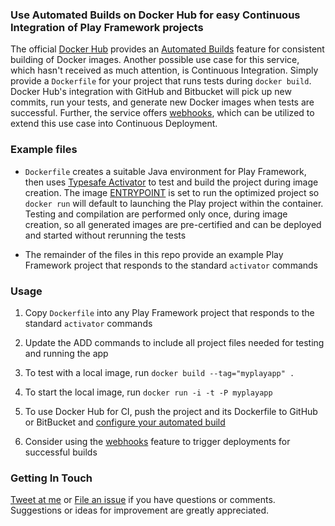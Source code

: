### Use Automated Builds on Docker Hub for easy Continuous Integration of Play Framework projects

The official [Docker Hub](https://hub.docker.com/) provides an [Automated Builds](http://docs.docker.com/docker-hub/builds/) feature for consistent building of Docker images. Another possible use case for this service, which hasn't received as much attention, is Continuous Integration. Simply provide a `Dockerfile` for your project that runs tests during `docker build`. Docker Hub's integration with GitHub and Bitbucket will pick up new commits, run your tests, and generate new Docker images when tests are successful. Further, the service offers [webhooks](http://docs.docker.com/docker-hub/builds/#webhooks), which can be utilized to extend this use case into Continuous Deployment.

### Example files

* `Dockerfile` creates a suitable Java environment for Play Framework, then uses [Typesafe Activator](https://typesafe.com/activator) to test and build the project during image creation.  The image [ENTRYPOINT](http://docs.docker.com/reference/builder/#entrypoint) is set to run the optimized project so `docker run` will default to launching the Play project within the container.  Testing and compilation are performed only once, during image creation, so all generated images are pre-certified and can be deployed and started without rerunning the tests

* The remainder of the files in this repo provide an example Play Framework project that responds to the standard `activator` commands

### Usage

1. Copy `Dockerfile` into any Play Framework project that responds to the standard `activator` commands

1. Update the ADD commands to include all project files needed for testing and running the app

1. To test with a local image, run `docker build --tag="myplayapp" .`

1. To start the local image, run `docker run -i -t -P myplayapp`

1. To use Docker Hub for CI, push the project and its Dockerfile to GitHub or BitBucket and [configure your automated build](http://docs.docker.com/docker-hub/builds/#setting-up-automated-builds-with-github)

1. Consider using the [webhooks](http://docs.docker.com/docker-hub/builds/#webhooks) feature to trigger deployments for successful builds

### Getting In Touch

[Tweet at me](https://twitter.com/adamalex) or [File an issue](https://github.com/adamalex/play-docker-ci/issues)
if you have questions or comments. Suggestions or ideas for improvement are greatly appreciated.
